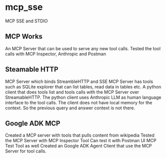 # mcp_sse
MCP SSE and STDIO

MCP Works
-----------
An MCP Server that can be used to serve any new tool calls.
Tested the tool calls with MCP Inspector, Anthropic and Postman

Steamable HTTP
----------------
MCP Server which binds StreambleHTTP and SSE
MCP Server has tools such as SQLite explorer that can list tables, read data in tables etc.
A python client that does tools list and tools calls with the MCP Server over StreamableHTTP.
The python client uses Anthropic LLM as human language interface to the tool calls.
The client does not have local memory for the context. So the previous query and answer context is not there.

Google ADK MCP
---------------
Created a MCP server with tools that pulls content from wikipedia
Tested the MCP Server with MCP Inspector Tool
Can test it with Postman UI MCP Test Tool as well
Created an Google ADK Agent Client that use the MCP Server for tool calls.

